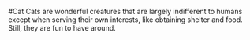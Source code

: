 #Cat
Cats are wonderful creatures that are largely indifferent to humans except when serving their own interests, like obtaining shelter and food. Still, they are fun to have around. 